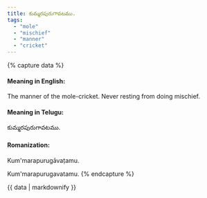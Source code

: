 ```yaml
---
title: కుమ్మరపురుగావటము.
tags:
  - "mole"
  - "mischief"
  - "manner"
  - "cricket"
---
```


{% capture data %}
#### Meaning in English:
The manner of the mole-cricket.
Never resting from doing mischief.

#### Meaning in Telugu:
కుమ్మరపురుగావటము.

#### Romanization:
Kum'marapurugāvaṭamu.

Kum'marapurugavatamu.
{% endcapture %}

{{ data | markdownify }}


